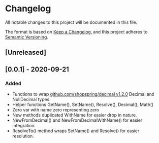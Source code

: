 # Changelog
All notable changes to this project will be documented in this file.

The format is based on [Keep a Changelog](https://keepachangelog.com/en/1.0.0/),
and this project adheres to [Semantic Versioning](https://semver.org/spec/v2.0.0.html).

## [Unreleased]


## [0.0.1] - 2020-09-21
### Added
- Functions to wrap [github.com/shopspring/decimal v1.2.0](https://github.com/shopspring/decimal/releases/tag/v1.2.0) Decimal and NullDecimal types.
- Helper functions GetName(), SetName(), Resolve(), Decimal(), Math()
- Zero var with name zero representing zero
- New methods duplicated WithName for easier drop in nature.
- NewFromDecimal() and NewFromDecimalWithName() for easier integration.
- ResolveTo() method wraps SetName() and Resolve() for easier resolution.
